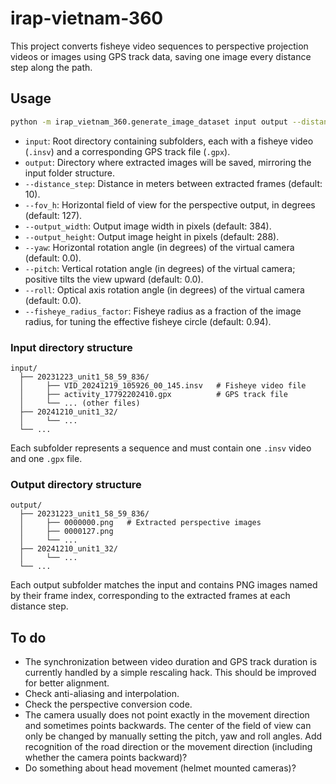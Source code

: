 # irap-vietnam-360

This project converts fisheye video sequences to perspective projection videos or images using GPS track data, saving one image every distance step along the path.

## Usage

```sh
python -m irap_vietnam_360.generate_image_dataset input output --distance_step 10 --fov_h 127 --output_width 384 --output_height 288 --pitch 12
```

- `input`: Root directory containing subfolders, each with a fisheye video (`.insv`) and a corresponding GPS track file (`.gpx`).
- `output`: Directory where extracted images will be saved, mirroring the input folder structure.
- `--distance_step`: Distance in meters between extracted frames (default: 10).
- `--fov_h`: Horizontal field of view for the perspective output, in degrees (default: 127).
- `--output_width`: Output image width in pixels (default: 384).
- `--output_height`: Output image height in pixels (default: 288).
- `--yaw`: Horizontal rotation angle (in degrees) of the virtual camera (default: 0.0).
- `--pitch`: Vertical rotation angle (in degrees) of the virtual camera; positive tilts the view upward (default: 0.0).
- `--roll`: Optical axis rotation angle (in degrees) of the virtual camera (default: 0.0).
- `--fisheye_radius_factor`: Fisheye radius as a fraction of the image radius, for tuning the effective fisheye circle (default: 0.94).

### Input directory structure

```
input/
  ├── 20231223_unit1_58_59_836/
  │     ├── VID_20241219_105926_00_145.insv   # Fisheye video file
  │     ├── activity_17792202410.gpx          # GPS track file
  │     └── ... (other files)
  ├── 20241210_unit1_32/
  │     └── ...
  └── ...
```

Each subfolder represents a sequence and must contain one `.insv` video and one `.gpx` file.

### Output directory structure

```
output/
  ├── 20231223_unit1_58_59_836/
  │     ├── 0000000.png   # Extracted perspective images
  │     ├── 0000127.png
  │     └── ...
  ├── 20241210_unit1_32/
  │     └── ...
  └── ...
```

Each output subfolder matches the input and contains PNG images named by their frame index, corresponding to the extracted frames at each distance step.

## To do

- The synchronization between video duration and GPS track duration is currently handled by a simple rescaling hack. This should be improved for better alignment.
- Check anti-aliasing and interpolation.
- Check the perspective conversion code.
- The camera usually does not point exactly in the movement direction and sometimes points backwards. The center of the field of view can only be changed by manually setting the pitch, yaw and roll angles. Add recognition of the road direction or the movement direction (including whether the camera points backward)?
- Do something about head movement (helmet mounted cameras)?
